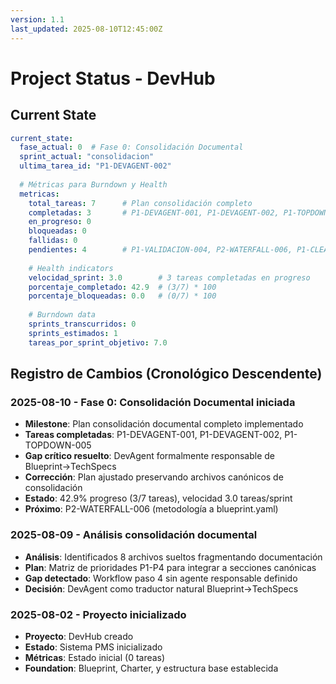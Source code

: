 ```yaml
---
version: 1.1
last_updated: 2025-08-10T12:45:00Z
---
```


# Project Status - DevHub

## Current State

```yaml
current_state:
  fase_actual: 0  # Fase 0: Consolidación Documental
  sprint_actual: "consolidacion"
  ultima_tarea_id: "P1-DEVAGENT-002"
  
  # Métricas para Burndown y Health
  metricas:
    total_tareas: 7      # Plan consolidación completo
    completadas: 3       # P1-DEVAGENT-001, P1-DEVAGENT-002, P1-TOPDOWN-005
    en_progreso: 0
    bloqueadas: 0
    fallidas: 0
    pendientes: 4        # P1-VALIDACION-004, P2-WATERFALL-006, P1-CLEANUP-003, P4-CLEANUP-007
    
    # Health indicators
    velocidad_sprint: 3.0        # 3 tareas completadas en progreso
    porcentaje_completado: 42.9  # (3/7) * 100
    porcentaje_bloqueadas: 0.0   # (0/7) * 100
    
    # Burndown data
    sprints_transcurridos: 0
    sprints_estimados: 1
    tareas_por_sprint_objetivo: 7.0
```

## Registro de Cambios (Cronológico Descendente)

### 2025-08-10 - Fase 0: Consolidación Documental iniciada
- **Milestone**: Plan consolidación documental completo implementado
- **Tareas completadas**: P1-DEVAGENT-001, P1-DEVAGENT-002, P1-TOPDOWN-005
- **Gap crítico resuelto**: DevAgent formalmente responsable de Blueprint→TechSpecs
- **Corrección**: Plan ajustado preservando archivos canónicos de consolidación
- **Estado**: 42.9% progreso (3/7 tareas), velocidad 3.0 tareas/sprint
- **Próximo**: P2-WATERFALL-006 (metodología a blueprint.yaml)

### 2025-08-09 - Análisis consolidación documental
- **Análisis**: Identificados 8 archivos sueltos fragmentando documentación
- **Plan**: Matriz de prioridades P1-P4 para integrar a secciones canónicas  
- **Gap detectado**: Workflow paso 4 sin agente responsable definido
- **Decisión**: DevAgent como traductor natural Blueprint→TechSpecs

### 2025-08-02 - Proyecto inicializado  
- **Proyecto**: DevHub creado
- **Estado**: Sistema PMS inicializado
- **Métricas**: Estado inicial (0 tareas)
- **Foundation**: Blueprint, Charter, y estructura base establecida
